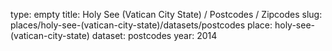 type: empty
title: Holy See (Vatican City State) / Postcodes / Zipcodes
slug: places/holy-see-(vatican-city-state)/datasets/postcodes
place: holy-see-(vatican-city-state)
dataset: postcodes
year: 2014
